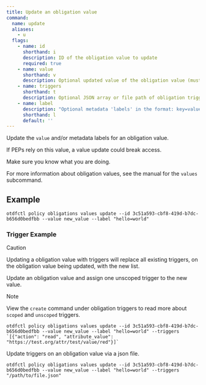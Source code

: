 ```yaml
---
title: Update an obligation value
command:
  name: update
  aliases:
    - u
  flags:
    - name: id
      shorthand: i
      description: ID of the obligation value to update
      required: true
    - name: value
      shorthand: v
      description: Optional updated value of the obligation value (must be unique within the definition)
    - name: triggers
      shorthand: t
      description: Optional JSON array or file path of obligation trigger(s) to be created and stored on the obligation value. 
    - name: label
      description: "Optional metadata 'labels' in the format: key=value"
      shorthand: l
      default: ''
---
```


Update the `value` and/or metadata labels for an obligation value.

If PEPs rely on this value, a value update could break access.

Make sure you know what you are doing.

For more information about obligation values, see the manual for the `values` subcommand.

## Example

```shell
otdfctl policy obligations values update --id 3c51a593-cbf8-419d-b7dc-b656d0bedfbb --value new_value --label "hello=world"
```

### Trigger Example

>[!CAUTION]
>Updating a obligation value with triggers will replace all existing
>triggers, on the obligation value being updated, with the new list.

Update an obligation value and assign one unscoped trigger to the new value.

>[!NOTE]
>View the `create` command under obligation triggers to read
>more about `scoped` and `unscoped` triggers.

```shell
otdfctl policy obligations values update --id 3c51a593-cbf8-419d-b7dc-b656d0bedfbb --value new_value --label "hello=world" --triggers `[{"action": "read", "attribute_value": "https://test.org/attr/test/value/red"}]`
```

Update triggers on an obligation value via a json file.

```shell
otdfctl policy obligations values update --id 3c51a593-cbf8-419d-b7dc-b656d0bedfbb --value new_value --label "hello=world" --triggers "/path/to/file.json"
```
